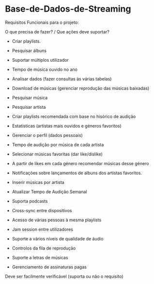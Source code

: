 # Base-de-Dados-de-Streaming

Requisitos Funcionais para o projeto:

O que precisa de fazer? / Que ações deve suportar?

- Criar playlists.

- Pesquisar álbuns

- Suportar múltiplos utilizador

- Tempo de música ouvido no ano

- Analisar dados (fazer consultas às várias tabelas)

- Download de músicas (gerenciar reprodução das músicas baixadas)

- Pesquisar música

- Pesquisar artista

- Criar playlists recomendada com base no hisórico de audição

- Estatísticas (artistas mais ouvidos e géneros favoritos)

- Gerenciar o perfil (dados pessoais)

- Tempo de audição por música de cada artista

- Selecionar músicas favoritas (dar like/dislike)

- A partir de likes em cada género recomendar músicas desse género

- Notificações sobre lançamentos de albuns dos artistas favoritos.

- Inserir músicas por artista

- Atualizar Tempo de Audição Semanal

- Suporta podcasts

- Cross-sync entre dispositivos

- Acesso de várias pessoas à mesma playlists

- Jam session entre utilizadores

- Suporte a vários níveis de qualidade de áudio

- Controlos da fila de reprodução

- Suporte a letras de músicas

- Gerenciamento de assinaturas pagas

Deve ser facilmente verificável (suporta ou não o requisito)
